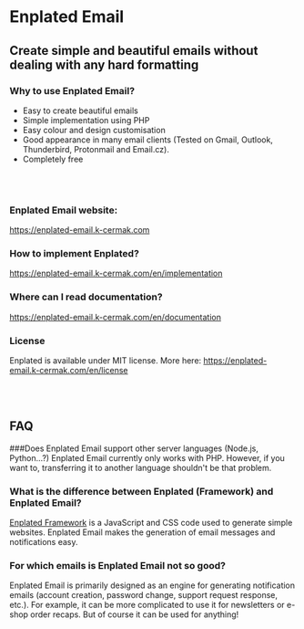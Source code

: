 # Enplated Email
## Create simple and beautiful emails without dealing with any hard formatting

### Why to use Enplated Email?
- Easy to create beautiful emails 
- Simple implementation using PHP
- Easy colour and design customisation
- Good appearance in many email clients (Tested on Gmail, Outlook, Thunderbird, Protonmail and Email.cz). 
- Completely free

<br/>
<br/>

### Enplated Email website:
https://enplated-email.k-cermak.com

### How to implement Enplated?
https://enplated-email.k-cermak.com/en/implementation

### Where can I read documentation?
https://enplated-email.k-cermak.com/en/documentation

### License
Enplated is available under MIT license. More here: https://enplated-email.k-cermak.com/en/license

<br/>
<br/>

## FAQ
###Does Enplated Email support other server languages (Node.js, Python...?)
Enplated Email currently only works with PHP. However, if you want to, transferring it to another language shouldn't be that problem.

### What is the difference between Enplated (Framework) and Enplated Email?
[Enplated Framework](https://github.com/K-cermak/Enplated) is a JavaScript and CSS code used to generate simple websites. Enplated Email makes the generation of email messages and notifications easy.

### For which emails is Enplated Email not so good?
Enplated Email is primarily designed as an engine for generating notification emails (account creation, password change, support request response, etc.). For example, it can be more complicated to use it for newsletters or e-shop order recaps. But of course it can be used for anything!
